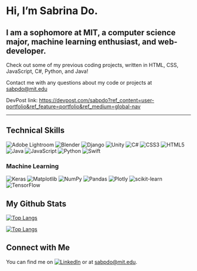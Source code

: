 # Hi, I’m Sabrina Do. #

## I am a sophomore at MIT, a computer science major, machine learning enthusiast, and web-developer. ##

Check out some of my previous coding projects, written in HTML, CSS, JavaScript, C#, Python, and Java!

Contact me with any questions about my code or projects at sabpdo@mit.edu

DevPost link: https://devpost.com/sabpdo?ref_content=user-portfolio&ref_feature=portfolio&ref_medium=global-nav

---

## Technical Skills ##
![Adobe Lightroom](https://img.shields.io/badge/Adobe%20Lightroom-31A8FF.svg?style=for-the-badge&logo=Adobe%20Lightroom&logoColor=white)
![Blender](https://img.shields.io/badge/blender-%23F5792A.svg?style=for-the-badge&logo=blender&logoColor=white)
![Django](https://img.shields.io/badge/django-%23092E20.svg?style=for-the-badge&logo=django&logoColor=white)
![Unity](https://img.shields.io/badge/unity-%23000000.svg?style=for-the-badge&logo=unity&logoColor=white)
![C#](https://img.shields.io/badge/c%23-%23239120.svg?style=for-the-badge&logo=c-sharp&logoColor=white)
![CSS3](https://img.shields.io/badge/css3-%231572B6.svg?style=for-the-badge&logo=css3&logoColor=white)
![HTML5](https://img.shields.io/badge/html5-%23E34F26.svg?style=for-the-badge&logo=html5&logoColor=white)
![Java](https://img.shields.io/badge/java-%23ED8B00.svg?style=for-the-badge&logo=openjdk&logoColor=white)
![JavaScript](https://img.shields.io/badge/javascript-%23323330.svg?style=for-the-badge&logo=javascript&logoColor=%23F7DF1E)
![Python](https://img.shields.io/badge/python-3670A0?style=for-the-badge&logo=python&logoColor=ffdd54)
![Swift](https://img.shields.io/badge/swift-F54A2A?style=for-the-badge&logo=swift&logoColor=white)

### Machine Learning ###

![Keras](https://img.shields.io/badge/Keras-%23D00000.svg?style=for-the-badge&logo=Keras&logoColor=white)
![Matplotlib](https://img.shields.io/badge/Matplotlib-%23ffffff.svg?style=for-the-badge&logo=Matplotlib&logoColor=black)
![NumPy](https://img.shields.io/badge/numpy-%23013243.svg?style=for-the-badge&logo=numpy&logoColor=white)
![Pandas](https://img.shields.io/badge/pandas-%23150458.svg?style=for-the-badge&logo=pandas&logoColor=white)
![Plotly](https://img.shields.io/badge/Plotly-%233F4F75.svg?style=for-the-badge&logo=plotly&logoColor=white)
![scikit-learn](https://img.shields.io/badge/scikit--learn-%23F7931E.svg?style=for-the-badge&logo=scikit-learn&logoColor=white)
![TensorFlow](https://img.shields.io/badge/TensorFlow-%23FF6F00.svg?style=for-the-badge&logo=TensorFlow&logoColor=white)

## My Github Stats ##

<!-- [![Sabrina’s github stats](https://github-readme-stats.vercel.app/api?username=sabpdo)](https://github.com/sabpdo) -->
[![Top Langs](https://github-readme-stats.vercel.app/api/top-langs/?username=sabpdo&layout=compact)](https://github.com/sabpdo)

[![Top Langs](https://github-readme-stats.vercel.app/api/pin/?username=sabpdo&repo=Google-CSSI-Final-Project-Mind-of-Matter&layout=compact)](https://github.com/sabpdo/Google-CSSI-Final-Project-Mind-of-Matter)

## Connect with Me ##

<!-- Actual text -->

You can find me on [![LinkedIn][1.2]][1] or at sabpdo@mit.edu.

<!-- Icons -->

[1.2]: https://raw.githubusercontent.com/MartinHeinz/MartinHeinz/master/linkedin-3-16.png (LinkedIn icon without padding)

<!-- Links to your social media accounts -->

[1]: https://www.linkedin.com/in/sabrina-phuonglan-do/